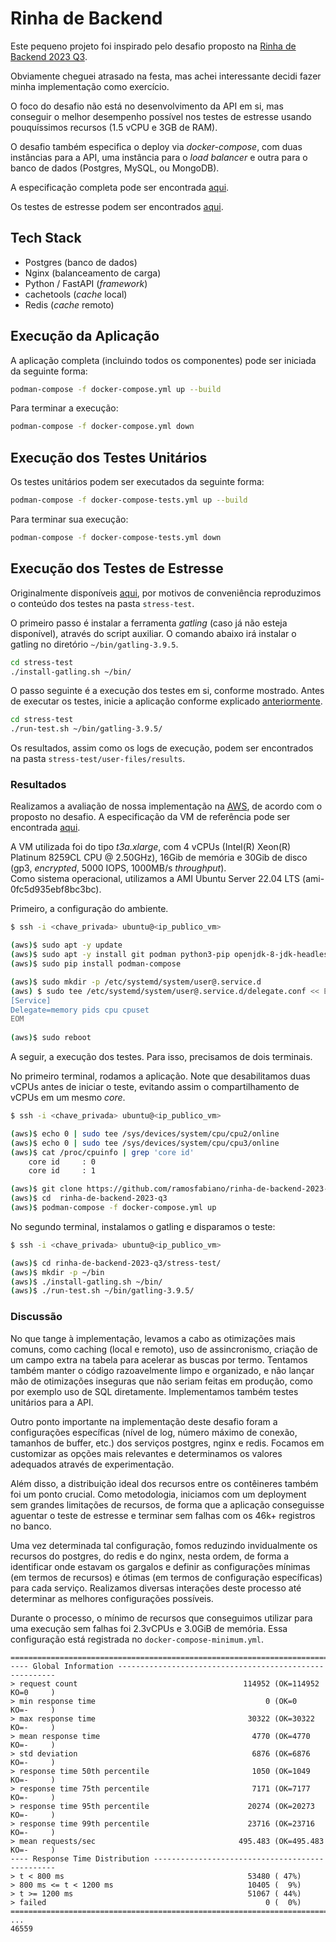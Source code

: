 # Rinha de Backend

Este pequeno projeto foi inspirado pelo desafio proposto na [Rinha de Backend 2023 Q3](https://github.com/zanfranceschi/rinha-de-backend-2023-q3).

Obviamente cheguei atrasado na festa, mas achei interessante decidi fazer minha implementação como exercício.

O foco do desafio não está no desenvolvimento da API em si, mas conseguir o melhor desempenho possível nos testes de estresse usando pouquíssimos recursos (1.5 vCPU e 3GB de RAM). 

O desafio também especifica o deploy via *docker-compose*, com duas instâncias para a API, uma instância para o *load balancer* e outra para o banco de dados (Postgres, MySQL, ou MongoDB).

A especificação completa pode ser encontrada [aqui](https://github.com/zanfranceschi/rinha-de-backend-2023-q3/blob/main/INSTRUCOES.md). 

Os testes de estresse podem ser encontrados [aqui](https://github.com/zanfranceschi/rinha-de-backend-2023-q3/tree/main/stress-test).

## Tech Stack

- Postgres (banco de dados)
- Nginx (balanceamento de carga)
- Python / FastAPI  (*framework*)
- cachetools (*cache* local)
- Redis (*cache* remoto)

## Execução da Aplicação

A aplicação completa (incluindo todos os componentes) pode ser iniciada da seguinte forma:

```bash
podman-compose -f docker-compose.yml up --build
```

Para terminar a execução:

```bash
podman-compose -f docker-compose.yml down
```

## Execução dos Testes Unitários

Os testes unitários podem ser executados da seguinte forma:

```bash
podman-compose -f docker-compose-tests.yml up --build
```

Para terminar sua execução:

```bash
podman-compose -f docker-compose-tests.yml down
```

## Execução dos Testes de Estresse

Originalmente disponíveis [aqui](https://github.com/zanfranceschi/rinha-de-backend-2023-q3/tree/main/stress-test), por motivos de conveniência reproduzimos o conteúdo dos testes na pasta `stress-test`.

O primeiro passo é instalar a ferramenta *gatling* (caso já não esteja disponível), através do script auxiliar. O comando abaixo irá instalar o gatling no diretório `~/bin/gatling-3.9.5`.

```bash
cd stress-test
./install-gatling.sh ~/bin/
```

O passo seguinte é a execução dos testes em si, conforme mostrado. Antes de executar os testes, inicie a aplicação conforme explicado [anteriormente](#execu%C3%A7%C3%A3o-da-aplica%C3%A7%C3%A3o).

```bash
cd stress-test
./run-test.sh ~/bin/gatling-3.9.5/
```

Os resultados, assim como os logs de execução, podem ser encontrados na pasta `stress-test/user-files/results`.

### Resultados

Realizamos a avaliação de nossa implementação na [AWS](https://aws.amazon.com/), de acordo com o proposto no desafio.
A especificação da VM de referência pode ser encontrada [aqui](https://github.com/zanfranceschi/rinha-de-backend-2023-q3/blob/main/misc/lshw-aws).

A VM utilizada foi do tipo *t3a.xlarge*, com 4 vCPUs (Intel(R) Xeon(R) Platinum 8259CL CPU @ 2.50GHz),
16Gib de memória e 30Gib de disco (gp3, *encrypted*, 5000 IOPS, 1000MB/s *throughput*).  
Como sistema operacional, utilizamos a AMI Ubuntu Server 22.04 LTS (ami-0fc5d935ebf8bc3bc).

Primeiro, a configuração do ambiente. 

```bash
$ ssh -i <chave_privada> ubuntu@<ip_publico_vm>

(aws)$ sudo apt -y update
(aws)$ sudo apt -y install git podman python3-pip openjdk-8-jdk-headless unzip
(aws)$ sudo pip install podman-compose

(aws)$ sudo mkdir -p /etc/systemd/system/user@.service.d
(aws) $ sudo tee /etc/systemd/system/user@.service.d/delegate.conf << EOM
[Service]
Delegate=memory pids cpu cpuset
EOM
 
(aws)$ sudo reboot
```

A seguir, a execução dos testes. Para isso, precisamos de dois terminais.

No primeiro terminal, rodamos a aplicação. Note que desabilitamos duas vCPUs antes de iniciar o teste, evitando assim o compartilhamento de vCPUs em um mesmo *core*.

```bash
$ ssh -i <chave_privada> ubuntu@<ip_publico_vm>

(aws)$ echo 0 | sudo tee /sys/devices/system/cpu/cpu2/online 
(aws)$ echo 0 | sudo tee /sys/devices/system/cpu/cpu3/online 
(aws)$ cat /proc/cpuinfo | grep 'core id' 
    core id		: 0
    core id		: 1

(aws)$ git clone https://github.com/ramosfabiano/rinha-de-backend-2023-q3.git
(aws)$ cd  rinha-de-backend-2023-q3
(aws)$ podman-compose -f docker-compose.yml up 
```

No segundo terminal, instalamos o gatling e disparamos o teste:

```bash
$ ssh -i <chave_privada> ubuntu@<ip_publico_vm>

(aws)$ cd rinha-de-backend-2023-q3/stress-test/
(aws)$ mkdir -p ~/bin 
(aws)$ ./install-gatling.sh ~/bin/
(aws)$ ./run-test.sh ~/bin/gatling-3.9.5/
```

### Discussão

No que tange à implementação, levamos a cabo as otimizações mais comuns, como caching (local e remoto), uso de
assincronismo, criação de um campo extra na tabela para acelerar as buscas por termo. Tentamos também
manter o código razoavelmente limpo e organizado, e não lançar mão de otimizações inseguras que não seriam feitas
em produção, como por exemplo uso de SQL diretamente. Implementamos também testes unitários para a API.

Outro ponto importante na implementação deste desafio foram a configurações específicas (nível de log, número máximo de conexão,
tamanhos de buffer, etc.) dos serviços postgres, nginx e redis. Focamos em customizar as opções mais relevantes e 
determinamos os valores adequados através de experimentação.

Além disso, a distribuição ideal dos recursos entre os contêineres também foi um ponto crucial. Como metodologia, iniciamos 
com um deployment sem grandes limitações de recursos, de forma que a aplicação conseguisse aguentar o teste de estresse e 
terminar sem falhas com os 46k+ registros no banco.

Uma vez determinada tal configuração, fomos reduzindo invidualmente os recursos do postgres,
do redis e do nginx, nesta ordem, de forma a identificar onde estavam os gargalos e definir as configurações
mínimas (em termos de recursos) e ótimas (em termos de configuração específicas) para cada serviço. 
Realizamos diversas interações deste processo até determinar as melhores configurações possíveis.

Durante o processo, o mínimo de recursos que conseguimos utilizar para uma execução sem falhas foi
2.3vCPUs e 3.0GiB de memória. Essa configuração está registrada no `docker-compose-minimum.yml`.

```
================================================================================
---- Global Information --------------------------------------------------------
> request count                                     114952 (OK=114952 KO=0     )
> min response time                                      0 (OK=0      KO=-     )
> max response time                                  30322 (OK=30322  KO=-     )
> mean response time                                  4770 (OK=4770   KO=-     )
> std deviation                                       6876 (OK=6876   KO=-     )
> response time 50th percentile                       1050 (OK=1049   KO=-     )
> response time 75th percentile                       7171 (OK=7177   KO=-     )
> response time 95th percentile                      20274 (OK=20273  KO=-     )
> response time 99th percentile                      23716 (OK=23716  KO=-     )
> mean requests/sec                                495.483 (OK=495.483 KO=-     )
---- Response Time Distribution ------------------------------------------------
> t < 800 ms                                         53480 ( 47%)
> 800 ms <= t < 1200 ms                              10405 (  9%)
> t >= 1200 ms                                       51067 ( 44%)
> failed                                                 0 (  0%)
================================================================================
...
46559
```